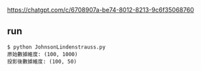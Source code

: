 https://chatgpt.com/c/6708907a-be74-8012-8213-9c6f35068760

## run

```
$ python JohnsonLindenstrauss.py
原始數據維度: (100, 1000)
投影後數據維度: (100, 50)
```



